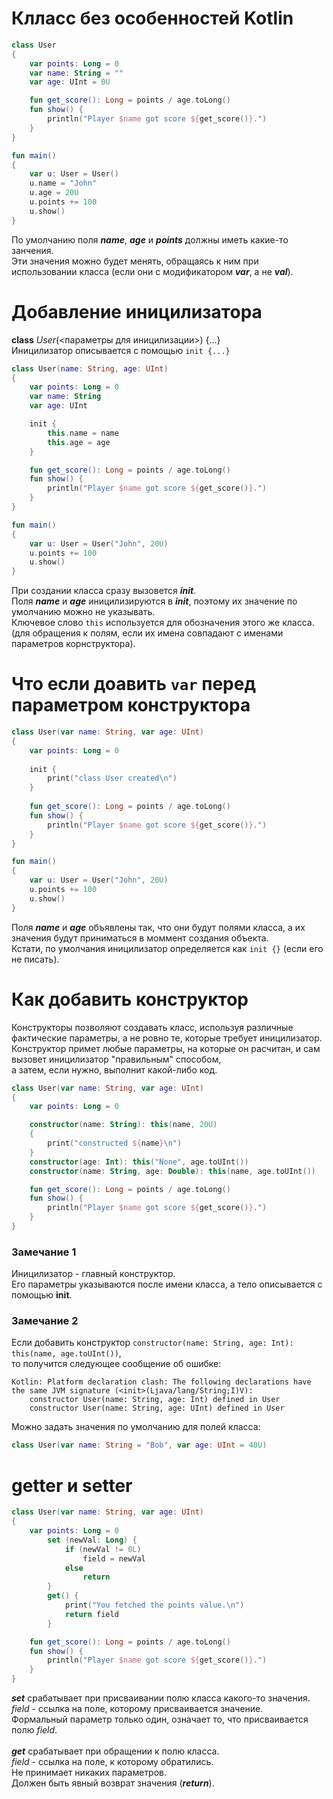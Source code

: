 # Клласс без особенностей Kotlin
```Kotlin
class User
{
    var points: Long = 0
    var name: String = ""
    var age: UInt = 0U

    fun get_score(): Long = points / age.toLong()
    fun show() {
        println("Player $name got score ${get_score()}.")
    }
}

fun main()
{
    var u: User = User()
    u.name = "John"
    u.age = 20U
    u.points += 100
    u.show()
}
```
По умолчанию поля ___name___, ___age___ и ___points___ должны иметь какие-то занчения.<br>
Эти значения можно будет менять, обращаясь к ним при использовании класса (если они с модификатором ___var___, а не ___val___).

# Добавление иницилизатора
__class__ _User_(<параметры для иницилизации>) {...}<br>
Иницилизатор описывается с помощью ```init {...}```

```Kotlin
class User(name: String, age: UInt)
{
    var points: Long = 0
    var name: String
    var age: UInt

    init {
        this.name = name
        this.age = age
    }

    fun get_score(): Long = points / age.toLong()
    fun show() {
        println("Player $name got score ${get_score()}.")
    }
}

fun main()
{
    var u: User = User("John", 20U)
    u.points += 100
    u.show()
}
```
При создании класса сразу вызовется ___init___.<br>
Поля ___name___ и ___age___ иницилизируются в ___init___, поэтому их значение по умолчанию можно не указывать.<br>
Ключевое слово ```this``` используется для обозначения этого же класса.<br>
(для обращения к полям, если их имена совпадают с именами параметров корнструктора).

# Что если доавить ```var``` перед параметром конструктора
```Kotlin
class User(var name: String, var age: UInt)
{
    var points: Long = 0
    
    init {
        print("class User created\n")
    }
    
    fun get_score(): Long = points / age.toLong()
    fun show() {
        println("Player $name got score ${get_score()}.")
    }
}

fun main()
{
    var u: User = User("John", 20U)
    u.points += 100
    u.show()
}
```

Поля ___name___ и ___age___ объявлены так, что они будут полями класса, а их значения будут приниматься в моммент создания объекта.<br>
Кстати, по умолчания иницилизатор определяется как ```init {}``` (если его не писать).

# Как добавить конструктор
Конструкторы позволяют создавать класс, используя различные фактические параметры, а не ровно те, которые требует иницилизатор.<br>
Конструктор примет любые параметры, на которые он расчитан, и сам вызовет иницилизатор "правильным" способом,<br>
а затем, если нужно, выполнит какой-либо код.

```Kotlin
class User(var name: String, var age: UInt)
{
    var points: Long = 0

    constructor(name: String): this(name, 20U)
    {
        print("constructed ${name}\n")
    }
    constructor(age: Int): this("None", age.toUInt())
    constructor(name: String, age: Double): this(name, age.toUInt())

    fun get_score(): Long = points / age.toLong()
    fun show() {
        println("Player $name got score ${get_score()}.")
    }
}
```
### Замечание 1
Иницилизатор - главный конструктор.<br>
Его параметры указываются после имени класса, а тело описывается с помощью __init__.
### Замечание 2
Если добавить конструктор ```constructor(name: String, age: Int): this(name, age.toUInt())```,<br>
то получится следующее сообщение об ошибке:
```
Kotlin: Platform declaration clash: The following declarations have the same JVM signature (<init>(Ljava/lang/String;I)V):
    constructor User(name: String, age: Int) defined in User
    constructor User(name: String, age: UInt) defined in User
```


Можно задать значения по умолчанию для полей класса:
```Kotlin
class User(var name: String = "Bob", var age: UInt = 40U)
```

# getter и setter
```Kotlin
class User(var name: String, var age: UInt)
{
    var points: Long = 0
        set (newVal: Long) {
            if (newVal != 0L)
                field = newVal
            else
                return
        }
        get() {
            print("You fetched the points value.\n")
            return field
        }

    fun get_score(): Long = points / age.toLong()
    fun show() {
        println("Player $name got score ${get_score()}.")
    }
}
```
___set___ срабатывает при присваивании полю класса какого-то значения.<br>
_field_ - ссылка на поле, которому присваивается значение.<br>
Формальный параметр только один, означает то, что присваивается полю _field_.<br>
<br>
___get___ срабатывает при обращении к полю класса.<br>
_field_ - ссылка на поле, к которому обратились.<br>
Не принимает никаких параметров.<br>
Должен быть явный возврат значения (___return___).
